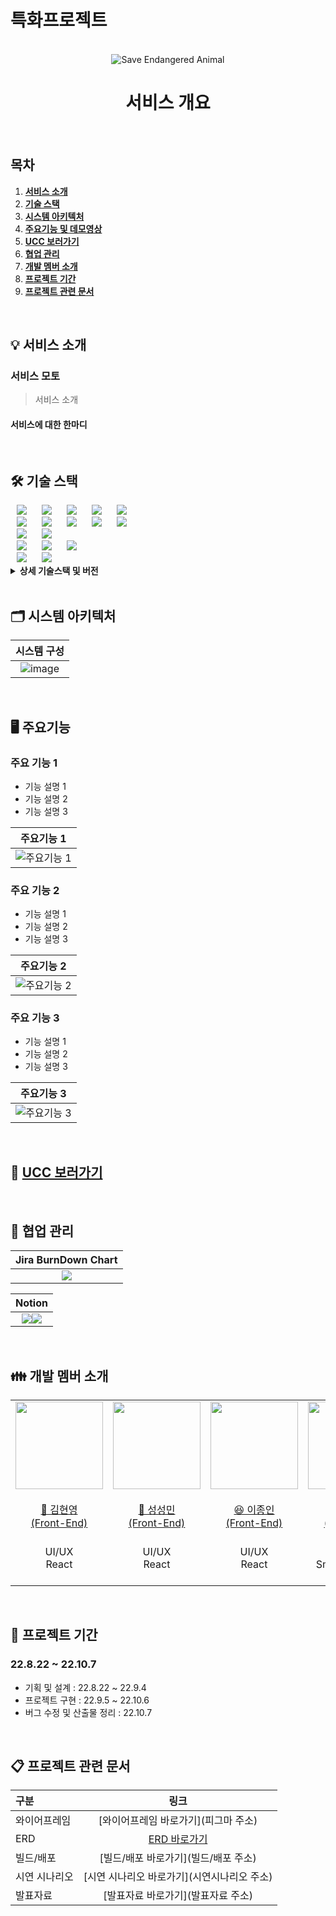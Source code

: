 # 특화프로젝트
<div align="center">
  <br />
  <img src="/uploads/db0e281172599cf15f744dff6ec7031d/sea.png" alt="Save Endangered Animal" />
  <br />
  <h1>서비스 개요</h1>
  <br />
</div>

## 목차

1. [**서비스 소개**](#1)
2. [**기술 스택**](#2)
3. [**시스템 아키텍처**](#3)
4. [**주요기능 및 데모영상**](#4)
5. [**UCC 보러가기**](#5)
6. [**협업 관리**](#6)
7. [**개발 멤버 소개**](#7)
8. [**프로젝트 기간**](#8)
9. [**프로젝트 관련 문서**](#9)

<br/>


<div id="1"></div>

## 💡 서비스 소개

### 서비스 모토

> 서비스 소개
>
#### 서비스에 대한 한마디
<br/>

<div id="2"></div>

## 🛠️ 기술 스택

<img src="https://img.shields.io/badge/Amazon S3-569A31?style=for-the-badge&logo=Amazon S3&logoColor=white" style="height : auto; margin-left : 10px; margin-right : 10px;"/>
<img src="https://img.shields.io/badge/Ubuntu-E95420?style=for-the-badge&logo=Ubuntu&logoColor=white" style="height : auto; margin-left : 10px; margin-right : 10px;"/>
<img src="https://img.shields.io/badge/Jenkins-D24939?style=for-the-badge&logo=Jenkins&logoColor=white" style="height : auto; margin-left : 10px; margin-right : 10px;"/>
<img src="https://img.shields.io/badge/Docker-2496ED?style=for-the-badge&logo=Docker&logoColor=white" style="height : auto; margin-left : 10px; margin-right : 10px;"/>
<img src="https://img.shields.io/badge/Nginx-009639?style=for-the-badge&logo=NGINX&logoColor=white" style="height : auto; margin-left : 10px; margin-right : 10px;"/>
<br>
<img src="https://img.shields.io/badge/Java-FF7800?style=for-the-badge&logo=Java&logoColor=white" style="height : auto; margin-left : 10px; margin-right : 10px;"/>
<img src="https://img.shields.io/badge/Spring Boot-6DB33F?style=for-the-badge&logo=Spring Boot&logoColor=white" style="height : auto; margin-left : 10px; margin-right : 10px;"/>
<img src="https://img.shields.io/badge/JPA-000000?style=for-the-badge" style="height : auto; margin-left : 10px; margin-right : 10px;"/>
<img src="https://img.shields.io/badge/Gradle-02303A?style=for-the-badge&logo=Gradle&logoColor=white" style="height : auto; margin-left : 10px; margin-right : 10px;"/>
<img src="https://img.shields.io/badge/MySQL-4479A1?style=for-the-badge&logo=MySQL&logoColor=white" style="height : auto; margin-left : 10px; margin-right : 10px;"/>
<br>

<img src="https://img.shields.io/badge/Python-3776AB?style=for-the-badge&logo=Python&logoColor=white" style="height : auto; margin-left : 10px; margin-right : 10px;"/>
<img src="https://img.shields.io/badge/FastAPI-009688?style=for-the-badge&logo=FastAPI&logoColor=white" style="height : auto; margin-left : 10px; margin-right : 10px;"/>
<br>

<img src="https://img.shields.io/badge/React-61DAFB?style=for-the-badge&logo=React&logoColor=white" style="height : auto; margin-left : 10px; margin-right : 10px;"/>
<img src="https://img.shields.io/badge/Node.js-339939?style=for-the-badge&logo=Node.js&logoColor=white" style="height : auto; margin-left : 10px; margin-right : 10px;"/>
<img src="https://img.shields.io/badge/Web3.js-F16822?style=for-the-badge&logo=Web3.jss&logoColor=white" style="height : auto; margin-left : 10px; margin-right : 10px;"/>

<br>
<img src="https://img.shields.io/badge/Jira-0052CC?style=for-the-badge&logo=Jira&logoColor=white" style="height : auto; margin-left : 10px; margin-right : 10px;"/>
<img src="https://img.shields.io/badge/GitLab-FCA121?style=for-the-badge&logo=GitLab&logoColor=white" style="height : auto; margin-left : 10px; margin-right : 10px;"/> <br/>

<details><summary> <b> 상세 기술스택 및 버전</b> </summary>

| 구분       | 기술스택                    | 상세내용                 | 버전          |
| -------- | ----------------------- | -------------------- | ----------- |
| 공통     | 형상관리                 | Gitlab               | \-          |
|          | 이슈관리                 | Jira                 | \-          |
|          | 커뮤니케이션             | Mattermost, Notion   | \-          |
| BackEnd  | DB                      | MySQL                | 5.7         |
|          |                         | JPA                  | \-          |
|          | Java                    | Zulu                 | 8.33.0.1    |
|          | Spring                  | Spring               | 5.3.6       |
|          |                         | Spring Boot          | 2.4.5       |
|          | IDE                     | IntelliJ             | 2022.1.3    |
|          | Cloud Storage           | AWS S3               | \-          |
|          | Build                   | Gradle               | 7.3.2       |
|          | API Docs                | Postman              |             |
| SmartContract |                    | Solidity             | ^0.8.4      |
|          | IDE                     | Remix                | 0.26.3      |
| FrontEnd | HTML5                   |                      | \-          |
|          | CSS3                    |                      | \-          |
|          | JavaScript(ES6)         |                      |\-           |
|          | React                   | React                | 17.0.0      |
|          | IDE                     | Visual Studio Code   | 1.70.0      |
| Server   | 서버                    | AWS EC2              | \-          |
|          | 플랫폼                  | Ubuntu               | 20.04.3 LTS |
|          | CI/CD                   | Docker               | 20.10.17    |
|          |                         | Jenkins              | 2.361.1     |
</details>

<br />

<div id="3"></div>

## 🗂️ 시스템 아키텍처

|                              시스템 구성                           |
| :------------------------------------------------------------------------------: |
| ![image](/uploads/e1c169d90d2a64ea1ca0db3ab873b999/아키텍쳐.png) |


<br />

<div id="4"></div>

## 🖥️ 주요기능

### 주요 기능 1
- 기능 설명 1
- 기능 설명 2
- 기능 설명 3

|                              주요기능 1                                     |
| :---------------------------------------------------------------------------: |
|  <img src="이미지 url" alt="주요기능 1" />                |

### 주요 기능 2
- 기능 설명 1
- 기능 설명 2
- 기능 설명 3

|                              주요기능 2                                     |
| :---------------------------------------------------------------------------: |
|  <img src="이미지 url" alt="주요기능 2" />                |

### 주요 기능 3
- 기능 설명 1
- 기능 설명 2
- 기능 설명 3

|                              주요기능 3                                     |
| :---------------------------------------------------------------------------: |
|  <img src="이미지 url" alt="주요기능 3" />                |

<br/>

<div id="5"></div>

## 🎥 [UCC 보러가기](#) 

<br />

## 👥 협업 관리 

|                            Jira BurnDown Chart                      |
| :---------------------------------------------------------------------------: |
|  <img src="/uploads/de0207b34e34600505f418c938df5e9b/번다운차트.PNG" />  |

|                            Notion                      |
| :---------------------------------------------------------------------------: |
|  <img src="/uploads/b4440910464b9dd6946775f0a57c9c1d/API명세서.PNG" /><img src="/uploads/0b30656d36d9a334f9d4b8c315b4cfc5/회의록.PNG" />  |

<br />

## 👪 개발 멤버 소개 
<table>
    <tr>
        <td height="140px" align="center"> <a href="https://github.com/깃허브 링크">
            <img src="개인 사진" width="140px" /> <br><br> 👑 김현영 <br>(Front-End) </a> <br></td>
        <td height="140px" align="center"> <a href="https://github.com/깃허브 링크">
            <img src="개인 사진" width="140px" /> <br><br> 🙂 성성민 <br>(Front-End) </a> <br></td>
        <td height="140px" align="center"> <a href="https://github.com/깃허브 링크">
            <img src="개인 사진" width="140px" /> <br><br> 😆 이종인 <br>(Front-End) </a> <br></td>
        <td height="140px" align="center"> <a href="https://github.com/SilverLight96">
            <img src="개인 사진" width="140px" /> <br><br> 😁 강경은 <br>(Back-End) </a> <br></td>
        <td height="140px" align="center"> <a href="https://github.com/kkh9700">
            <img src="개인 사진" width="140px" /> <br><br> 😶 김경환 <br>(Back-End) </a> <br></td>
    </tr>
    <tr>
        <td align="center">UI/UX<br/>React<br/></td>
        <td align="center">UI/UX<br/>React<br</td>
        <td align="center">UI/UX<br/>React</td>
        <td align="center">REST API<br/>Smart Contract<br/></td>
        <td align="center">REST API<br/>DB<br/>S3<br/>CI/CD<br/></td>
    </tr>
</table>

<br />

<div id="8"></div>

<div id="8"></div>

## 📆 프로젝트 기간
### 22.8.22 ~ 22.10.7
- 기획 및 설계 : 22.8.22 ~ 22.9.4
- 프로젝트 구현 : 22.9.5 ~ 22.10.6
- 버그 수정 및 산출물 정리 : 22.10.7

<br />

<div id="9"></div>

## 📋 프로젝트 관련 문서
|  구분  |  링크  |
| :--------------- | :---------------: |
| 와이어프레임 | [와이어프레임 바로가기](피그마 주소) |
| ERD | [ERD 바로가기](ERD주소) |
| 빌드/배포 | [빌드/배포 바로가기](빌드/배포 주소) |
| 시연 시나리오 | [시연 시나리오 바로가기](시연시나리오 주소) |
| 발표자료 | [발표자료 바로가기](발표자료 주소) |
